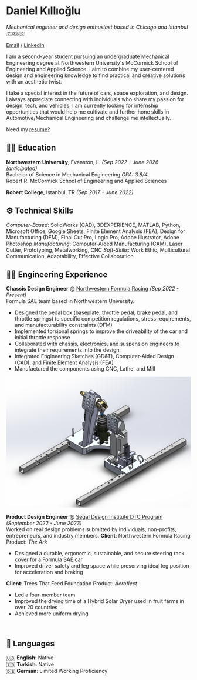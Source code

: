 # Daniel Kıllıoğlu
_Mechanical engineer and design enthusiast based in Chicago and Istanbul 🇹🇷🇺🇸_ <br>

[Email](mailto:danielklloglu@gmail.com) / [LinkedIn](https://www.linkedin.com/in/danielkillioglu/)

I am a second-year student pursuing an undergraduate Mechanical Engineering degree at Northwestern University's McCormick School of Engineering and Applied Science. I aim to combine my user-centered design and engineering knowledge to find practical and creative solutions with an aesthetic twist.

I take a special interest in the future of cars, space exploration, and design. I always appreciate connecting with individuals who share my passion for design, tech, and vehicles. I am currently looking for internship opportunities that would help me cultivate and further hone skills in Automotive/Mechanical Engineering and challenge me intellectually.

Need my [resume?](./resume.md) <br>

## 👨‍🎓 Education
**Northwestern University**, Evanston, IL	_(Sep 2022 - June 2026 (anticipated)_ <br>
Bachelor of Science in Mechanical Engineering	_GPA: 3.8/4_ <br>
Robert R. McCormick School of Engineering and Applied Sciences

**Robert College**, Istanbul, TR _(Sep 2017 - June 2022)_
<br>

## ⚙️ Technical Skills
*Computer-Based*: SolidWorks (CAD),  3DEXPERIENCE, MATLAB, Python, Microsoft Office, Google Sheets, Finite Element Analysis (FEA), Design for Manufacturing (DFM), Final Cut Pro, Logic Pro, Adobe Illustrator, Adobe Photoshop
*Manufacturing*: Computer-Aided Manufacturing (CAM), Laser Cutter, Prototyping, Metalworking, CNC
*Soft-Skills*: Work Ethic, Multicultural Communication, Adaptability, Effective Collaboration
<br>

## 🧑‍💻 Engineering Experience

**Chassis Design Engineer** @ [Northwestern Formula Racing]((https://northwesternformularacing.com/)) _(Sep 2022 - Present)_ <br>
Formula SAE team based in Northwestern University.
  - Designed the pedal box (baseplate, throttle pedal, brake pedal, and throttle springs) to specific competition regulations, stress requirements, and manufacturability constraints (DFM)
  - Implemented torsional springs to improve the driveability of the car and initial throttle response
  - Collaborated with chassis, electronics, and suspension engineers to integrate their requirements into the design
  - Integrated Engineering Sketches (GD&T), Computer-Aided Design (CAD), and Finite Element Analysis (FEA)
  - Manufactured the components using CNC, Lathe, and Mill <br>

![Pedalbox Design in Solidworks](./assets/formula1.png)
<br>

**Product Design Engineer** @ [Segal Design Institute DTC Program]((https://https://design.northwestern.edu/programs/take-design-course/design-thinking-communication//)) _(September 2022 - June 2023)_ <br>
Worked on real design problems submitted by individuals, non-profits, entrepreneurs, and industry members.
**Client**: Northwestern Formula Racing
Product: _The Ark_
  - Designed a durable, ergonomic, sustainable, and secure steering rack cover for a Formula SAE car
  - Improved driver safety and leg space while preserving ideal leg position for acceleration and braking <br>

**Client**: Trees That Feed Foundation
Product: _Aeroflect_
  - Led a four-member team
  - Improved the drying time of a Hybrid Solar Dryer used in fruit farms in over 20 countries
  - Achieved more uniform drying

<br>

## 💬 Languages

🇺🇸 **English**: Native <br>
🇹🇷 **Turkish**: Native <br>
🇩🇪 **German**: Limited Working Proficiency
<br><br>
